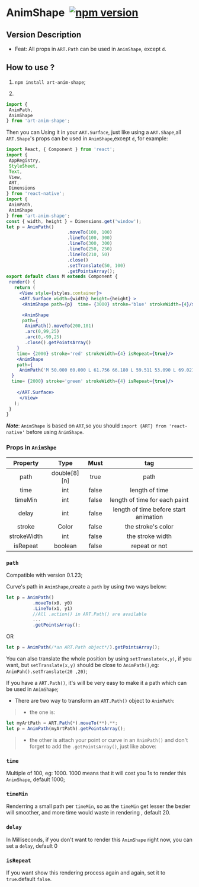 # AnimShape  [![npm version](https://d25lcipzij17d.cloudfront.net/badge.svg?id=js&type=6&v=1.2.1&x2=0)](https://www.npmjs.com/package/art-anim-shape)

## Version Description

* Feat: All props in `ART.Path` can be used in `AnimShape`, except `d`.

## How to use ?
 
 1)  `npm install art-anim-shape`;

 2) 
 ```jsx
 import {
  AnimPath,
  AnimShape
} from 'art-anim-shape';
 ```

Then you can Using it in your `ART.Surface`, just like using a `ART.Shape`,all `ART.Shape`'s props can be used in `AnimShape`,except `d`, for example:
 ```jsx
import React, { Component } from 'react';
import {
  AppRegistry,
  StyleSheet,
  Text,
  View,
  ART,
  Dimensions
} from 'react-native';
import {
  AnimPath,
  AnimShape
 } from 'art-anim-shape';
 const { width, height } = Dimensions.get('window');
 let p = AnimPath()
                        .moveTo(100, 100)
                        .lineTo(100, 300)
                        .lineTo(300, 300)
                        .lineTo(250, 250)
                        .lineTo(210, 50)
                        .close()
                        .setTranslate(50, 100)
                        .getPointsArray();
export default class M extends Component {
  render() {
    return (
      <View style={styles.container}>
      <ART.Surface width={width} height={height} >
       <AnimShape path={p}  time= {3000} stroke='blue' strokeWidth={4}/>
 
       <AnimShape 
       path={
        AnimPath().moveTo(200,101)
        .arc(0,99,25)
        .arc(0,-99,25)
        .close().getPointsArray()
     }  
     time= {2000} stroke='red' strokeWidth={4} isRepeat={true}/>
     <AnimShape 
     path={
      AnimPath('M 50.000 60.000 L 61.756 66.180 L 59.511 53.090 L 69.021 43.820 L 55.878 41.910 L 50.000 30.000 L 44.122 41.910 L 30.979 43.820 L 40.489 53.090 L 38.244 66.180 L 50.000 60.000').setTranslate(50, 100).getPointsArray()
   }  
   time= {2000} stroke='green' strokeWidth={4} isRepeat={true}/>
     
     </ART.Surface>
      </View>
    );
  }
}

 ```
  ***Note***: `AnimShape` is based on `ART`,so you should `import {ART} from 'react-native'` before using `AnimShape`.

 ### Props in `AnimShpe`

 Property | Type | Must | tag
:-:|:-:|:-:|:-:
path|double[8][n]|true|path
time|int|false|length of time
timeMin|int|false|length of time for each paint
delay|int| false| length of time before start animation
stroke|Color|false| the stroke's color
strokeWidth|int|false| the stroke width
isRepeat|boolean|false| repeat or not

 ### `path`

Compatible with version 0.1.23;

 Curve's path in `AnimShape`,create a `path` by using two ways below:

```jsx
let p = AnimPath()
          .moveTo(x0, y0)
          .LineTo(x1, y1)
          //All .action() in ART.Path() are available
          ...
          .getPointsArray();
```
OR
```jsx
let p = AnimPath(/*an ART.Path object*/).getPointsArray();
```
You can also translate the whole position by using `setTranslate(x,y)`, if you want, but `setTranslate(x,y)` should be close to `AnimPath()`,eg: `AnimPah().setTranslate(20 ,20)`; 

If you have a `ART.Path()`, it's will be very easy to make it a path which can be used in `AnimShape`;

 * There are two way to transform an `ART.Path()` object to `AnimPath`:
>   * the one is:
```jsx
let myArtPath = ART.Path(*).moveTo(**).**;
let p = AnimPath(myArtPath).getPointsArray();
```
>   * the other is attach your point or curve in an `AnimPath()` and don't forget to add the `.getPointsArray()`,  just like above:

### `time`

Multiple of 100, eg: 1000. 1000 means that it will cost you 1s to render this `AnimShape`, default 1000;

### `timeMin`

Renderring a small path per `timeMin`, so as the `timeMin` get lesser the bezier will smoother, and more time would waste in rendering , default 20.

### `delay`

In Milliseconds, if you don't want to render this `AnimShape` right now, you can set a `delay`, default 0

### `isRepeat`

If you want show this rendering process again and again, set it to `true`.default `false`.


[1]:https://github.com/jiarWang/AnimBezierShape/blob/master/AnimBezierShape/src/component/AnimBezierShape.js
[2]:https://www.youtube.com/watch?v=7ZgaN_PzUyo&feature=youtu.be
[4]:https://github.com/jiarWang/AnimBezierShape/blob/master/AnimBezierShape/android/app/app-release.apk
